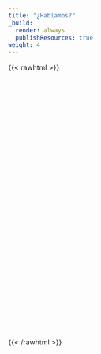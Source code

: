 ```yaml
---
title: "¿Hablamos?"
_build:
  render: always
  publishResources: true
weight: 4
---
```

{{< rawhtml >}}


<iframe data-tally-src="https://tally.so/embed/mRvRzv?alignLeft=1&hideTitle=1&transparentBackground=1&dynamicHeight=1" loading="lazy" width="100%" height="510" frameborder="0" marginheight="0" marginwidth="0" title="¿Hablamos?"></iframe>
<script>
    var d=document,w="https://tally.so/widgets/embed.js",v=function(){"undefined"!=typeof Tally?Tally.loadEmbeds():d.querySelectorAll("iframe[data-tally-src]:not([src])").forEach((function(e){e.src=e.dataset.tallySrc}))};if("undefined"!=typeof Tally)v();else if(d.querySelector('script[src="'+w+'"]')==null){var s=d.createElement("script");s.src=w,s.onload=v,s.onerror=v,d.body.appendChild(s);}
</script>

{{< /rawhtml >}}

